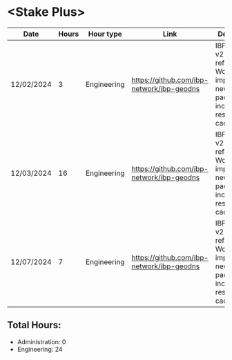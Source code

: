 # \<Stake Plus\>
| Date | Hours | Hour type | Link | Description | 
|---|---|---|---|---|
| 12/02/2024 | 3 | Engineering | https://github.com/ibp-network/ibp-geodns | IBP-GeoDNS v2 (Code refactor) - Working on implementing new monitor package including results caching. 
| 12/03/2024 | 16 | Engineering | https://github.com/ibp-network/ibp-geodns | IBP-GeoDNS v2 (Code refactor) - Working on implementing new monitor package including results caching. 
| 12/07/2024 | 7 | Engineering | https://github.com/ibp-network/ibp-geodns | IBP-GeoDNS v2 (Code refactor) - Working on implementing new monitor package including results caching. 


## Total Hours:
- Administration: 0
- Engineering: 24


